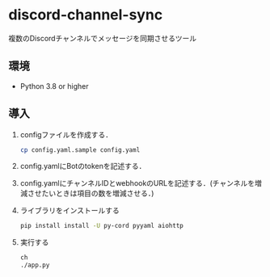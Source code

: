 # discord-channel-sync

複数のDiscordチャンネルでメッセージを同期させるツール

## 環境
- Python 3.8 or higher

## 導入
1. configファイルを作成する．
    ```sh
    cp config.yaml.sample config.yaml
    ```

1. config.yamlにBotのtokenを記述する．

1. config.yamlにチャンネルIDとwebhookのURLを記述する．(チャンネルを増減させたいときは項目の数を増減させる．)

1. ライブラリをインストールする
    ```sh
    pip install install -U py-cord pyyaml aiohttp
    ```

1. 実行する
    ```sh
    ch
    ./app.py
    ```
